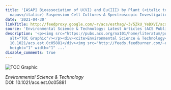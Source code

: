 ```yaml
---
title: '[ASAP] Bioassociation of U(VI) and Eu(III) by Plant (<italic toggle="yes">Brassica
  napus</italic>) Suspension Cell Cultures—A Spectroscopic Investigation'
date: '2021-04-30'
linkTitle: http://feedproxy.google.com/~r/acs/esthag/~3/5ZkU_YeDXVI/acs.est.0c05881
source: 'Environmental Science & Technology: Latest Articles (ACS Publications)'
description: '<p><img src="https://pubs.acs.org/na101/home/literatum/publisher/achs/journals/content/esthag/0/esthag.ahead-of-print/acs.est.0c05881/20210430/images/medium/es0c05881_0007.gif"
  alt="TOC Graphic"/></p><div><cite>Environmental Science & Technology</cite></div><div>DOI:
  10.1021/acs.est.0c05881</div><img src="http://feeds.feedburner.com/~r/acs/esthag/~4/5ZkU_YeDXVI"
  height="1" width="1" ...'
disable_comments: true
---
```

<p><img src="https://pubs.acs.org/na101/home/literatum/publisher/achs/journals/content/esthag/0/esthag.ahead-of-print/acs.est.0c05881/20210430/images/medium/es0c05881_0007.gif" alt="TOC Graphic"/></p><div><cite>Environmental Science & Technology</cite></div><div>DOI: 10.1021/acs.est.0c05881</div><img src="http://feeds.feedburner.com/~r/acs/esthag/~4/5ZkU_YeDXVI" height="1" width="1" ...